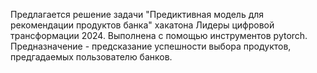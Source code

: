 Предлагается решение задачи "Предиктивная модель для рекомендации продуктов банка" хакатона Лидеры цифровой трансформации 2024. Выполнена с помощью инструментов pytorch. Предназначение - предсказание успешности выбора продуктов, предгадаемых пользователю банков.
